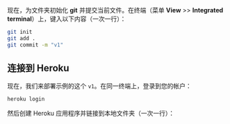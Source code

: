 现在，为文件夹初始化 **git** 并提交当前文件。在终端（菜单 **View** >> **Integrated terminal**）上，键入以下内容（一次一行）：

```bash
git init
git add .
git commit -m "v1"
```

## 连接到 Heroku

现在，我们来部署示例的这个 `v1`。在同一终端上，登录到您的帐户：

```bash
heroku login
```

然后创建 Heroku 应用程序并链接到本地文件夹（一次一行）：
